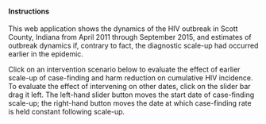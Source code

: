 #### Instructions

This web application shows the dynamics of the HIV outbreak in Scott County, Indiana from April 2011 through September 2015, and estimates of outbreak dynamics if, contrary to fact, the diagnostic scale-up had occurred earlier in the epidemic. 

Click on an intervention scenario below to evaluate the effect of earlier scale-up of case-finding and harm reduction on cumulative HIV incidence.  To evaluate the effect of intervening on other dates, click on the slider bar drag it left.  The left-hand slider button moves the start date of case-finding scale-up; the right-hand button moves the date at which case-finding rate is held constant following scale-up.

